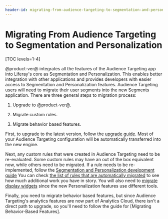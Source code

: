 ```yaml
---
header-id: migrating-from-audience-targeting-to-segmentation-and-personalization
---
```


# Migrating From Audience Targeting to Segmentation and Personalization

[TOC levels=1-4]

@product-ver@ integrates all the features of the Audience Targeting app 
into Liferay's core as Segmentation and Personalization. This enables better 
integration with other applications and provides developers with easier access 
to Segmentation and Personalization features. Audience Targeting users will need to migrate their user segments into the new Segments application. There are three general steps to migration process:

1.  Upgrade to @product-ver@.

2.  Migrate custom rules.

3.  Migrate behavior based features.

First, to upgrade to the latest version, follow the [upgrade guide](). Most of your Audience Targeting configuration will be automatically transferred into the new engine.

Next, any custom rules that were created in Audience Targeting need to be re-evaluated. Some custom rules may have an out of the box equivalent now, while others need to be migrated. If a rule needs to be re-implemented, follow the [Segmentation and Personalization development guide](/docs/7-2/frameworks/-/knowledge_base/frameworks/segmentation-personalization) You can check [the list of rules that are automatically migrated](/docs/7-2/deployment/-/knowledge_base/deployment/migrating-user-segments) to see how much additional work you have in story. You will also need to [migrate display widgets](/docs/7-2/deployment/-/knowledge_base/deployment/manual-migration) since the new Personalization features use different tools.

Finally, you need to migrate behavior based features, but since Audience Targeting's analytics features are now part of Analytics Cloud, there isn't a direct path to upgrade, so you'll need to follow the guide for [Migrating Behavior-Based Features].
